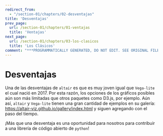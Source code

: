 ```yaml
---
redirect_from:
  - "/section-01/chapters/02-desventajas"
title: 'Desventajas'
prev_page:
  url: /section-01/chapters/01-ventajas
  title: 'Ventajas'
next_page:
  url: /section-01/chapters/03-los-clasicos
  title: 'Los Clásicos'
comment: "***PROGRAMMATICALLY GENERATED, DO NOT EDIT. SEE ORIGINAL FILES IN /content***"
---
```

Desventajas
===========

Una de las desventajas de `altair` es que es muy joven igual que `Vega-lite` el cual nació en 2017. Por esta razón, los opciones de los gráficos posibles aún son más limitadas que otros paquetes como D3.js, por ejemplo. Aún así, `altair` y `Vega-lite` tienen una gran cantidad de ejemplos en su galería: https://altair-viz.github.io/gallery/index.html y siguen agregando con el paso del tiempo. 

¡Más que una desventaja es una oportunidad para nosotros para contribuir a una librería de código abierto de `python`!
